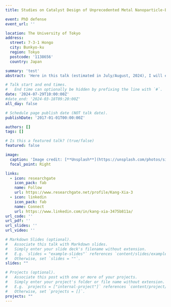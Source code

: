 ```yaml
---
title: Studies on Catalyst Design of Unprecedented Metal Nanoparticle-Based Materials Using Functional Polyoxometalate Modification (tentative)

event: PhD defense
event_url: ''

location: The University of Tokyo
address: 
  street: 7-3-1 Hongo
  city: Bunkyo-ku
  region: Tokyo
  postcode: '1138656'
  country: Japan

summary: 'test'
abstract: 'Here in this talk (estimated in July/August, 2024), I will elaborate: i) previous and current efforts on developing hybrid materials of metal nanoparticles and polyoxometalates, and ii) future scope and plans on expanding this interesting area and collaborating with other research fields (further details to be added later).'

# Talk start and end times.
#   End time can optionally be hidden by prefixing the line with `#`.
date: '2024-07-29T10:00:00Z'
#date_end: '2024-03-18T09:20:00Z'
all_day: false

# Schedule page publish date (NOT talk date).
publishDate: '2017-01-01T00:00:00Z'

authors: []
tags: []

# Is this a featured talk? (true/false)
featured: false

image:
  caption: 'Image credit: [**Unsplash**](https://unsplash.com/photos/silhouette-photography-of-person-oMpAz-DN-9I)'
  focal_point: Right

links:
  - icon: researchgate
    icon_pack: fab
    name: Follow
    url: https://www.researchgate.net/profile/Kang-Xia-3
  - icon: linkedin
    icon_pack: fab
    name: Connect
    url: https://www.linkedin.com/in/kang-xia-3475b811a/
url_code: ''
url_pdf: ''
url_slides: ''
url_video: ''

# Markdown Slides (optional).
#   Associate this talk with Markdown slides.
#   Simply enter your slide deck's filename without extension.
#   E.g. `slides = "example-slides"` references `content/slides/example-slides.md`.
#   Otherwise, set `slides = ""`.
slides: ""

# Projects (optional).
#   Associate this post with one or more of your projects.
#   Simply enter your project's folder or file name without extension.
#   E.g. `projects = ["internal-project"]` references `content/project/deep-learning/index.md`.
#   Otherwise, set `projects = []`.
projects: ""
---
```

